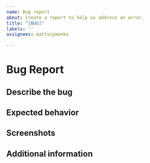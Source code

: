 ```yaml
---
name: Bug report
about: Create a report to help us address an error.
title: "[BUG]"
labels: ''
assignees: mattszymanko

---
```


# Bug Report

## Describe the bug

<!--A clear and concise description of what the bug is.-->

## Expected behavior

<!--A clear and concise description of what you expected to happen.-->

## Screenshots

<!--If applicable, add screenshots to help explain your problem.-->

## Additional information

<!--Add any other context about the problem here.-->
